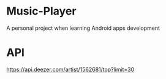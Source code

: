 # Music-Player
A personal project when learning Android apps development
# API
https://api.deezer.com/artist/1562681/top?limit=30

